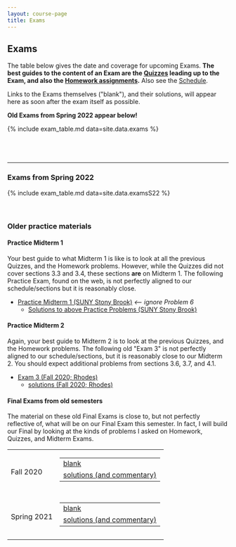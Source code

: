 ```yaml
---
layout: course-page
title: Exams
---
```


## Exams

The table below gives the date and coverage for upcoming Exams.  <b>The best guides to the content of an Exam are the [Quizzes](quizzes.html) leading up to the Exam, and also the [Homework assignments](homework.html).</b>  Also see the [Schedule](assets/general/schedule.pdf).

Links to the Exams themselves ("blank"), and their solutions, will appear here as soon after the exam itself as possible.

<b>Old Exams from Spring 2022 appear below!</b>

{% include exam_table.md  data=site.data.exams %}

<div style="padding-bottom: 40px"></div>

---
### Exams from Spring 2022

{% include exam_table.md  data=site.data.examsS22 %}

<div style="padding-bottom: 20px"></div>

<!-- next blocks do not use Jekyll/liquid, but this could be corrected -->

### Older practice materials

#### Practice Midterm 1

Your best guide to what Midterm 1 is like is to look at all the previous Quizzes, and the Homework problems.  However, while the Quizzes did not cover sections 3.3 and 3.4, these sections <b>are</b> on Midterm 1.  The following Practice Exam, found on the web, is not perfectly aligned to our schedule/sections but it is reasonably close.
* [Practice Midterm 1 (SUNY Stony Brook)](https://www.math.stonybrook.edu/~ddudko/mat132-fall21/Midterm1Practice.pdf) <em><-- ignore Problem 6</em>
  * [Solutions to above Practice Problems (SUNY Stony Brook)](https://www.math.stonybrook.edu/~ddudko/mat132-fall21/Midterm1PracticeSol.pdf)

#### Practice Midterm 2

Again, your best guide to Midterm 2 is to look at the previous Quizzes, and the Homework problems.  The following old "Exam 3" is not perfectly aligned to our schedule/sections, but it is reasonably close to our Midterm 2.  You should expect additional problems from sections 3.6, 3.7, and 4.1.
* [Exam 3 (Fall 2020; Rhodes)](assets/exams/F20/exam3.pdf)
  * [solutions (Fall 2020; Rhodes)](assets/exams/F20/exam3-solns.pdf)

#### Final Exams from old semesters

The material on these old Final Exams is close to, but not perfectly reflective of, what will be on our Final Exam this semester.  In fact, I will build our Final by looking at the kinds of problems I asked on Homework, Quizzes, and Midterm Exams.

<table class="asst-table">
<tr>
	<td>Fall 2020</td>
	<td> 
		<table class="inner">
		  <tr>
			    <td><a href="assets/exams/F20/final.pdf">blank</a></td>
			</tr>
			<tr>
			    <td><a href="assets/exams/F20/final-solns.pdf">solutions (and commentary)</a></td>
			</tr>
		</table>
		<div style="padding-bottom: 10px"></div>
	</td>
</tr>
<tr>
	<td>Spring 2021</td>
	<td> 
		<table class="inner">
		  <tr>
			    <td><a href="assets/exams/S21/final.pdf">blank</a></td>
			</tr>
			<tr>
			    <td><a href="assets/exams/S21/final-solns.pdf">solutions (and commentary)</a></td>
			</tr>
		</table>
		<div style="padding-bottom: 10px"></div>
	</td>
</tr>
</table>